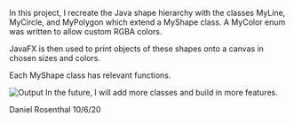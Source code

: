 In this project, I recreate the Java shape hierarchy with the classes MyLine, MyCircle, and MyPolygon which extend a MyShape class.
A MyColor enum was written to allow custom RGBA colors.

JavaFX is then used to print objects of these shapes onto a canvas in chosen sizes and colors. 

Each MyShape class has relevant functions. 

![Output](https://i.imgur.com/KzlTr7l.png)
In the future, I will add more classes and build in more features.

Daniel Rosenthal
10/6/20
